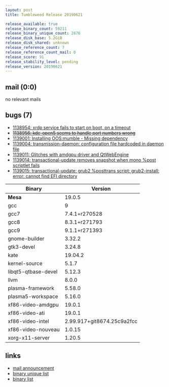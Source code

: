 ```yaml
---
layout: post
title: Tumbleweed Release 20190621

release_available: true
release_binary_count: 59211
release_binary_unique_count: 2876
release_disk_base: 5.2GiB
release_disk_shared: unknown
release_reference_count: 7
release_reference_count_mail: 0
release_score: 91
release_stability_level: pending
release_version: 20190621
---
```


## mail (0:0)

no relevant mails

## bugs (7)

<!--more-->

- [1138954: xrdp service fails to start on boot, on a timeout](https://bugzilla.opensuse.org/show_bug.cgi?id=1138954)
- ~~[1138956: kde-open5 seems to handle port numbers wrong](https://bugzilla.opensuse.org/show_bug.cgi?id=1138956)~~
- [1139001: Installing OOS:mumble - Missing dependency](https://bugzilla.opensuse.org/show_bug.cgi?id=1139001)
- [1139004: transmission-daemon: configuration file hardcoded in daemon file](https://bugzilla.opensuse.org/show_bug.cgi?id=1139004)
- [1139011: Glitches with amdgpu driver and QtWebEngine](https://bugzilla.opensuse.org/show_bug.cgi?id=1139011)
- [1139014: transactional-update removes snapshot when mono %post scriptlet fails](https://bugzilla.opensuse.org/show_bug.cgi?id=1139014)
- [1139015: transactional-update: grub2 %posttrans script: grub2-install: error: cannot find EFI directory](https://bugzilla.opensuse.org/show_bug.cgi?id=1139015)

Binary | Version
--- | ---
**Mesa** | 19.0.5
gcc | 9
gcc7 | 7.4.1+r270528
gcc8 | 8.3.1+r271793
gcc9 | 9.1.1+r271393
gnome-builder | 3.32.2
gtk3-devel | 3.24.8
kate | 19.04.2
kernel-source | 5.1.7
libqt5-qtbase-devel | 5.12.3
llvm | 8.0.0
plasma-framework | 5.58.0
plasma5-workspace | 5.16.0
xf86-video-amdgpu | 19.0.1
xf86-video-ati | 19.0.1
xf86-video-intel | 2.99.917+git8674.25c9a2fcc
xf86-video-nouveau | 1.0.15
xorg-x11-server | 1.20.5

## links

- [mail announcement](https://lists.opensuse.org/opensuse-factory/2019-06/msg00311.html)
- [binary unique list](http://download.opensuse.org/history/20190621/rpm.unique.list)
- [binary list](http://download.opensuse.org/history/20190621/rpm.list)
